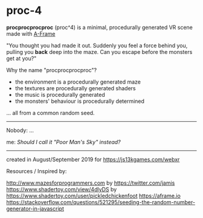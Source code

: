 # proc-4

**procprocprocproc** (proc^4) is a minimal, procedurally generated VR scene made with [A-Frame](https://aframe.io)

"You thought you had made it out. Suddenly you feel a force behind you, pulling you **back** deep into the maze. Can you escape before the monsters get at you?"

Why the name "procprocprocproc"?

* the environment is a procedurally generated maze
* the textures are procedurally generated shaders  
* the music is procedurally generated
* the monsters' behaviour is procedurally determined

... all from a common random seed.

****
Nobody: ...

me: *Should I call it "Poor Man's Sky" instead?*
****

created in August/September 2019 for https://js13kgames.com/webxr

Resources / Inspired by:

http://www.mazesforprogrammers.com by https://twitter.com/jamis
https://www.shadertoy.com/view/4dlyDS by https://www.shadertoy.com/user/pickledchickenfoot
https://aframe.io
https://stackoverflow.com/questions/521295/seeding-the-random-number-generator-in-javascript
